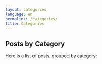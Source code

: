 ```yaml
---
layout: categories
language: en
permalink: /categories/
title: Categories
---
```

## Posts by Category
Here is a list of posts, grouped by category:
